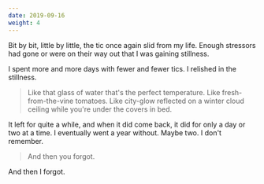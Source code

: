 ```yaml
---
date: 2019-09-16
weight: 4
---
```


Bit by bit, little by little, the tic once again slid from my life. Enough stressors had gone or were on their way out that I was gaining stillness.

I spent more and more days with fewer and fewer tics. I relished in the stillness.

> Like that glass of water that's the perfect temperature. Like fresh-from-the-vine tomatoes. Like city-glow reflected on a winter cloud ceiling while you're under the covers in bed.

It left for quite a while, and when it did come back, it did for only a day or two at a time. I eventually went a year without. Maybe two. I don't remember.

> And then you forgot.

And then I forgot.

